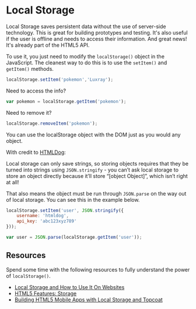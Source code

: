 # Local Storage

Local Storage saves persistent data without the use of server-side technology. This is great for building prototypes and testing. It's also useful if the user is offline and needs to access their information. And great news! It's already part of the HTML5 API.

To use it, you just need to modify the `localStorage()` object in the JavaScript. The cleanest way to do this is to use the `setItem()` and `getItem()` methods.

```JavaScript
localStorage.setItem('pokemon','Luxray');
```

Need to access the info?

```JavaScript
var pokemon = localStorage.getItem('pokemon');
```

Need to remove it?

```JavaScript
localStorage.removeItem('pokemon');
```

You can use the localStorage object with the DOM just as you would any object.

With credit to [HTMLDog](http://htmldog.com/guides/javascript/advanced/localstorage/):

Local storage can only save strings, so storing objects requires that they be turned into strings using `JSON.stringify` - you can’t ask local storage to store an object directly because it’ll store “[object Object]”, which isn’t right at all!

That also means the object must be run through `JSON.parse` on the way out of local storage. You can see this in the example below.


```javascript
localStorage.setItem('user', JSON.stringify({
    username: 'htmldog',
    api_key: 'abc123xyz789'
}));

var user = JSON.parse(localStorage.getItem('user'));
```

## Resources

Spend some time with the following resources to fully understand the power of `localStorage()`.

* [Local Storage and How to Use It On Websites](https://www.smashingmagazine.com/2010/10/local-storage-and-how-to-use-it/)
* [HTML5 Features: Storage](http://www.html5rocks.com/en/features/storage)
* [Building HTML5 Mobile Apps with Local Storage and Topcoat](https://www.binpress.com/tutorial/local-storage/106)
